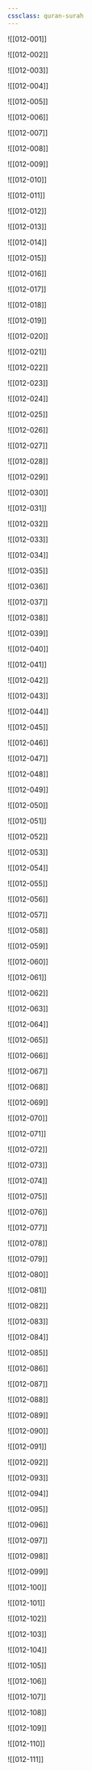 ```yaml
---
cssclass: quran-surah
---
```


![[012-001]]

![[012-002]]

![[012-003]]

![[012-004]]

![[012-005]]

![[012-006]]

![[012-007]]

![[012-008]]

![[012-009]]

![[012-010]]

![[012-011]]

![[012-012]]

![[012-013]]

![[012-014]]

![[012-015]]

![[012-016]]

![[012-017]]

![[012-018]]

![[012-019]]

![[012-020]]

![[012-021]]

![[012-022]]

![[012-023]]

![[012-024]]

![[012-025]]

![[012-026]]

![[012-027]]

![[012-028]]

![[012-029]]

![[012-030]]

![[012-031]]

![[012-032]]

![[012-033]]

![[012-034]]

![[012-035]]

![[012-036]]

![[012-037]]

![[012-038]]

![[012-039]]

![[012-040]]

![[012-041]]

![[012-042]]

![[012-043]]

![[012-044]]

![[012-045]]

![[012-046]]

![[012-047]]

![[012-048]]

![[012-049]]

![[012-050]]

![[012-051]]

![[012-052]]

![[012-053]]

![[012-054]]

![[012-055]]

![[012-056]]

![[012-057]]

![[012-058]]

![[012-059]]

![[012-060]]

![[012-061]]

![[012-062]]

![[012-063]]

![[012-064]]

![[012-065]]

![[012-066]]

![[012-067]]

![[012-068]]

![[012-069]]

![[012-070]]

![[012-071]]

![[012-072]]

![[012-073]]

![[012-074]]

![[012-075]]

![[012-076]]

![[012-077]]

![[012-078]]

![[012-079]]

![[012-080]]

![[012-081]]

![[012-082]]

![[012-083]]

![[012-084]]

![[012-085]]

![[012-086]]

![[012-087]]

![[012-088]]

![[012-089]]

![[012-090]]

![[012-091]]

![[012-092]]

![[012-093]]

![[012-094]]

![[012-095]]

![[012-096]]

![[012-097]]

![[012-098]]

![[012-099]]

![[012-100]]

![[012-101]]

![[012-102]]

![[012-103]]

![[012-104]]

![[012-105]]

![[012-106]]

![[012-107]]

![[012-108]]

![[012-109]]

![[012-110]]

![[012-111]]

